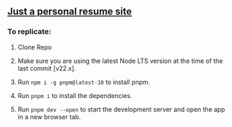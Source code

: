 ## [Just a personal resume site](https://ari-s-123.github.io/Personal-Site)

### To replicate:

1. Clone Repo

2. Make sure you are using the latest Node LTS version at the time of the last commit [v22.x].

3. Run `npm i -g pnpm@latest-10` to install pnpm.

4. Run `pnpm i` to install the dependencies.

5. Run `pnpm dev --open` to start the development server and open the app in a new browser tab.
